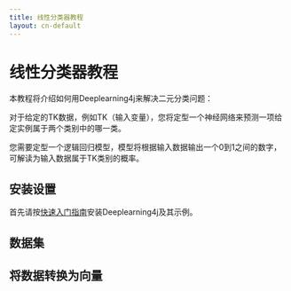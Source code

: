 ```yaml
---
title: 线性分类器教程
layout: cn-default
---
```


# 线性分类器教程

本教程将介绍如何用Deeplearning4j来解决二元分类问题： 

对于给定的TK数据，例如TK（输入变量），您将定型一个神经网络来预测一项给定实例属于两个类别中的哪一类。 

您需要定型一个逻辑回归模型，模型将根据输入数据输出一个0到1之间的数字，可解读为输入数据属于TK类别的概率。

## 安装设置

首先请按[快速入门指南](./quickstart)安装Deeplearning4j及其示例。

## 数据集

## 将数据转换为向量
